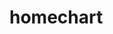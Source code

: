 <!-- generated by markdown-notes-tree -->

# homechart

<!-- optional markdown-notes-tree directory description starts here -->

<!-- optional markdown-notes-tree directory description ends here -->
